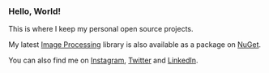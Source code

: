 ### Hello, World!

This is where I keep my personal open source projects.  

My latest [Image Processing](https://github.com/freedom35/image-processing) library is also available as a package on [NuGet](https://www.nuget.org/packages/Freedom35.ImageProcessing).

You can also find me on [Instagram](https://instagram.com/think3r202/), [Twitter](https://twitter.com/think3r202) and [LinkedIn](https://linkedin.com/in/alanbarr716).
